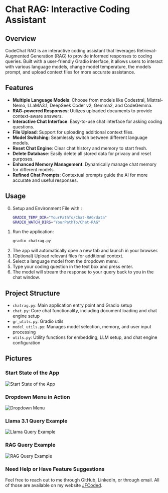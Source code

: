# Chat RAG: Interactive Coding Assistant

## Overview

CodeChat RAG is an interactive coding assistant that leverages Retrieval-Augmented Generation (RAG) to provide 
informed responses to coding queries. Built with a user-friendly Gradio interface, it allows users to interact with 
various language models, change model temperature, the models prompt, and upload context files for more accurate assistance.

## Features

- **Multiple Language Models**: Choose from models like Codestral, Mistral-Nemo, LLaMA3.1, DeepSeek Coder v2, Gemma2, and CodeGemma.
- **RAG-powered Responses**: Utilizes uploaded documents to provide context-aware answers.
- **Interactive Chat Interface**: Easy-to-use chat interface for asking coding questions.
- **File Upload**: Support for uploading additional context files.
- **Model Switching**: Seamlessly switch between different language models.
- **Reset Chat Engine**: Clear chat history and memory to start fresh.
- **Delete Database**: Easily delete all stored data for privacy and reset purposes.
- **Enhanced Memory Management**: Dynamically manage chat memory for different models.
- **Refined Chat Prompts**: Contextual prompts guide the AI for more accurate and useful responses.


## Usage

0. Setup and Environment File with :
   ```bash
   GRADIO_TEMP_DIR="YourPathTo/Chat-RAG/data"
   GRADIO_WATCH_DIRS="YourPathTo/Chat-RAG"
   ```
1. Run the application:
    ```bash
    gradio chatrag.py
   ```
2. The app will automatically open a new tab and launch in your browser.
3. (Optional) Upload relevant files for additional context.
4. Select a language model from the dropdown menu.
5. Type your coding question in the text box and press enter.
6. The model will stream the response to your query back to you in the chat window.


## Project Structure

- `chatrag.py`: Main application entry point and Gradio setup
- `chat.py`: Core chat functionality, including document loading and chat engine setup
- `gr_utils.py`: Gradio utils
- `model_utils.py`: Manages model selection, memory, and user input processing
- `utils.py`: Utility functions for embedding, LLM setup, and chat engine configuration

## Pictures
### Start State of the App
![Start State of the App](pics/start_state.png "Start State of the App")
### Dropdown Menu in Action
![Dropdown Menu](pics/model_dropdown.png "Dropdown Menu in Action")
### Llama 3.1 Query Example
![Llama Query Example](pics/Llama_Query.png "RAG Query Example")
### RAG Query Example
![RAG Query Example](pics/RAG_Query.png "RAG Query Example")


### Need Help or Have Feature Suggestions
Feel free to reach out to me through GitHub, LinkedIn, or through email. All of those are available on my website [JFCoded](https://www.jfcoded.com/contact).